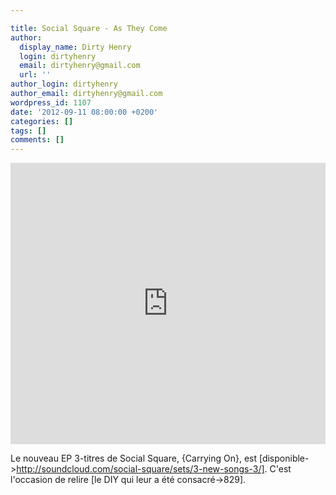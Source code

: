 ```yaml
---

title: Social Square - As They Come
author:
  display_name: Dirty Henry
  login: dirtyhenry
  email: dirtyhenry@gmail.com
  url: ''
author_login: dirtyhenry
author_email: dirtyhenry@gmail.com
wordpress_id: 1107
date: '2012-09-11 08:00:00 +0200'
categories: []
tags: []
comments: []
---
```

<iframe width="100%" height="450" scrolling="no" frameborder="no" src="http://w.soundcloud.com/player/?url=http%3A%2F%2Fapi.soundcloud.com%2Fplaylists%2F2156884&show_artwork=true"></iframe>

Le nouveau EP 3-titres de Social Square, {Carrying On}, est [disponible->http://soundcloud.com/social-square/sets/3-new-songs-3/]. C'est l'occasion de relire [le DIY qui leur a été consacré->829].
